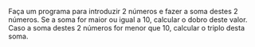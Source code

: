 Faça um programa para introduzir 2 números e fazer a soma destes 2 números. Se a soma for maior ou igual a 10, calcular o dobro deste valor. Caso a soma destes 2 números for menor que 10, calcular o triplo desta soma.